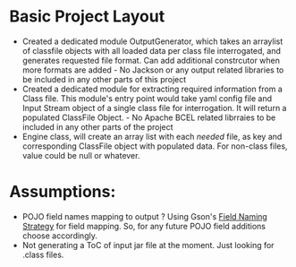 # Basic Project Layout
- Created a dedicated module OutputGenerator, which takes an arraylist of classfile objects with all loaded data per class file interrogated, and generates requested file format. Can add additional constrcutor when more formats are added
        - No Jackson or any output related libraries to be included in any other parts of this project
- Created a dedicated module for extracting required information from a Class file. This module's entry point would take yaml config file and Input Stream object of a single class file for interrogation. It will return a populated ClassFile Object.
        - No Apache BCEL related librraies to be included in any other parts of the project
- Engine class, will create an array list with each *needed* file, as key and corresponding ClassFile object with populated data. For non-class files, value could be null or whatever.

# Assumptions:
- POJO field names mapping to output ? Using Gson's [Field Naming Strategy](https://www.javadoc.io/doc/com.google.code.gson/gson/2.6/com/google/gson/FieldNamingPolicy.html#UPPER_CAMEL_CASE) for field mapping. So, for any future POJO field additions choose accordingly.
- Not generating a ToC of input jar file at the moment. Just looking for .class files.
